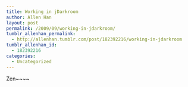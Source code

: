 ```yaml
---
title: Working in jDarkroom
author: Allen Han
layout: post
permalink: /2009/09/working-in-jdarkroom/
tumblr_allenhan_permalink:
  - http://allenhan.tumblr.com/post/182392216/working-in-jdarkroom
tumblr_allenhan_id:
  - 182392216
categories:
  - Uncategorized
---
```

Zen~~~~
